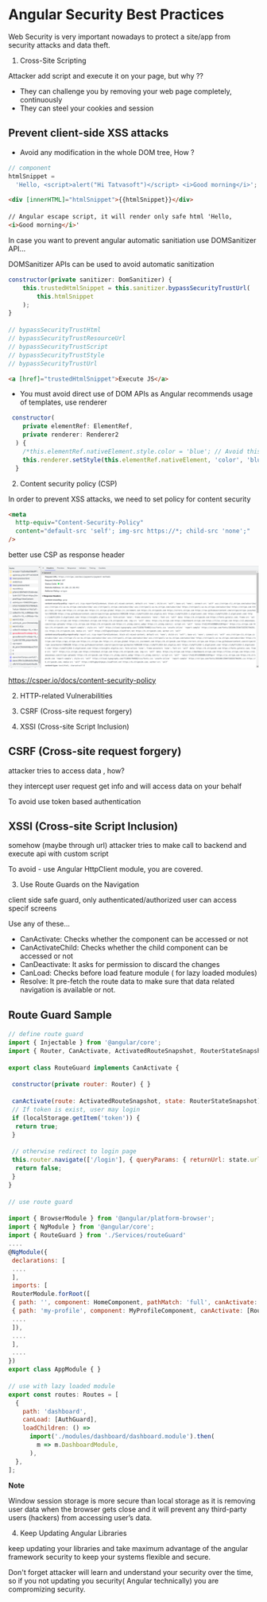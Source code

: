 # Angular Security Best Practices

Web Security is very important nowadays to protect a site/app from security attacks and data theft.

1. Cross-Site Scripting

Attacker add script and execute it on your page, but why ??

- They can challenge you by removing your web page
  completely, continuously
- They can steel your cookies and session

## Prevent client-side XSS attacks

- Avoid any modification in the whole DOM tree, How ?

```javascript
// component
htmlSnippet =
  'Hello, <script>alert("Hi Tatvasoft")</script> <i>Good morning</i>';
```

```html
<div [innerHTML]="htmlSnippet">{{htmlSnippet}}</div>

// Angular escape script, it will render only safe html 'Hello,
<i>Good morning</i>'
```

In case you want to prevent angular automatic sanitiation use DOMSanitizer API...

DOMSanitizer APIs can be used to avoid automatic sanitization

```javascript
constructor(private sanitizer: DomSanitizer) {
    this.trustedHtmlSnippet = this.sanitizer.bypassSecurityTrustUrl(
        this.htmlSnippet
    );
}

// bypassSecurityTrustHtml
// bypassSecurityTrustResourceUrl
// bypassSecurityTrustScript
// bypassSecurityTrustStyle
// bypassSecurityTrustUrl
```

```html
<a [href]="trustedHtmlSnippet">Execute JS</a>
```

- You must avoid direct use of DOM APIs as Angular recommends usage of templates, use renderer

```javascript
 constructor(
    private elementRef: ElementRef,
    private renderer: Renderer2
  ) {
    /*this.elementRef.nativeElement.style.color = 'blue'; // Avoid this.*/
    this.renderer.setStyle(this.elementRef.nativeElement, 'color', 'blue');
  }
```

2. Content security policy (CSP)

In order to prevent XSS attacks, we need to set policy for content security

```html
<meta
  http-equiv="Content-Security-Policy"
  content="default-src 'self'; img-src https://*; child-src 'none';"
/>
```

better use CSP as response header

![csp](images/csp.png)

https://csper.io/docs/content-security-policy

2. HTTP-related Vulnerabilities

1. CSRF (Cross-site request forgery)
1. XSSI (Cross-site Script Inclusion)

## CSRF (Cross-site request forgery)

attacker tries to access data , how?

they intercept user request get info and will access data on your behalf

To avoid use token based authentication

## XSSI (Cross-site Script Inclusion)

somehow (maybe through url) attacker tries to make call to backend and execute api with custom script

To avoid - use Angular HttpClient module, you are covered.

3. Use Route Guards on the Navigation

client side safe guard, only authenticated/authorized user can access specif screens

Use any of these...

- CanActivate: Checks whether the component can be accessed or not
- CanActivateChild: Checks whether the child component can be accessed or not
- CanDeactivate: It asks for permission to discard the changes
- CanLoad: Checks before load feature module ( for lazy loaded modules)
- Resolve: It pre-fetch the route data to make sure that data related navigation is available or not.

## Route Guard Sample

```javascript
// define route guard
import { Injectable } from '@angular/core';
import { Router, CanActivate, ActivatedRouteSnapshot, RouterStateSnapshot } from '@angular/router';

export class RouteGuard implements CanActivate {

 constructor(private router: Router) { }

 canActivate(route: ActivatedRouteSnapshot, state: RouterStateSnapshot) {
 // If token is exist, user may login
 if (localStorage.getItem('token')) {
  return true;
 }

 // otherwise redirect to login page
 this.router.navigate(['/login'], { queryParams: { returnUrl: state.url } });
  return false;
 }
}

// use route guard

import { BrowserModule } from '@angular/platform-browser';
import { NgModule } from '@angular/core';
import { RouteGuard } from './Services/routeGuard'
....
@NgModule({
 declarations: [
 ....
 ],
 imports: [
 RouterModule.forRoot([
 { path: '', component: HomeComponent, pathMatch: 'full', canActivate: [RouteGuard] },
 { path: 'my-profile', component: MyProfileComponent, canActivate: [RouteGuard] },
 ....
 ]),
 ....
 ],
 ....
})
export class AppModule { }

// use with lazy loaded module
export const routes: Routes = [
  {
    path: 'dashboard',
    canLoad: [AuthGuard],
    loadChildren: () =>
      import('./modules/dashboard/dashboard.module').then(
        m => m.DashboardModule,
      ),
  },
];
```

**Note**

Window session storage is more secure than local storage as it is removing user data when the browser gets close and it will prevent any third-party users (hackers) from accessing user’s data.

4. Keep Updating Angular Libraries

keep updating your libraries and take maximum advantage of the angular framework security to keep your systems flexible and secure.

Don't forget attacker will learn and understand your security over the time, so if you not updating you security( Angular technically) you are compromizing security.
